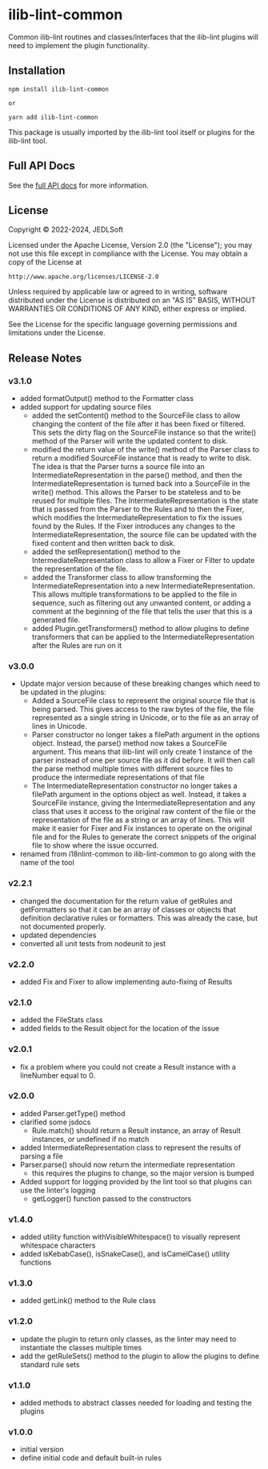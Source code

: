 # ilib-lint-common

Common ilib-lint routines and classes/interfaces that the ilib-lint plugins
will need to implement the plugin functionality.


## Installation

```
npm install ilib-lint-common

or

yarn add ilib-lint-common
```

This package is usually imported by the ilib-lint tool itself or plugins for
the ilib-lint tool.

## Full API Docs

See the [full API docs](./docs/ilib-lint-common.md) for more information.

## License

Copyright © 2022-2024, JEDLSoft

Licensed under the Apache License, Version 2.0 (the "License");
you may not use this file except in compliance with the License.
You may obtain a copy of the License at

    http://www.apache.org/licenses/LICENSE-2.0

Unless required by applicable law or agreed to in writing, software
distributed under the License is distributed on an "AS IS" BASIS,
WITHOUT WARRANTIES OR CONDITIONS OF ANY KIND, either express or implied.

See the License for the specific language governing permissions and
limitations under the License.

## Release Notes

### v3.1.0

- added formatOutput() method to the Formatter class
- added support for updating source files
    - added the setContent() method to the SourceFile class to allow changing the
      content of the file after it has been fixed or filtered. This sets the dirty
      flag on the SourceFile instance so that the write() method of the Parser will
      write the updated content to disk.
    - modified the return value of the write() method of the Parser class to return
      a modified SourceFile instance that is ready to write to disk. The idea is
      that the Parser turns a source file into an IntermediateRepresentation in the
      parse() method, and then the IntermediateRepresentation is turned back into a
      SourceFile in the write() method. This allows the Parser to be stateless and
      to be reused for multiple files. The IntermediateRepresentation is the state
      that is passed from the Parser to the Rules and to then the Fixer, which modifies
      the IntermediateRepresentation to fix the issues found by the Rules. If the Fixer
      introduces any changes to the IntermediateRepresentation, the source file can be
      updated with the fixed content and then written back to disk.
    - added the setRepresentation() method to the IntermediateRepresentation class to
      allow a Fixer or Filter to update the representation of the file.
    - added the Transformer class to allow transforming the IntermediateRepresentation
      into a new IntermediateRepresentation. This allows multiple transformations to
      be applied to the file in sequence, such as filtering out any unwanted content,
      or adding a comment at the beginning of the file that tells the user that
      this is a generated file.
    - added Plugin.getTransformers() method to allow plugins to define transformers
      that can be applied to the IntermediateRepresentation after the Rules are run
      on it

### v3.0.0

- Update major version because of these breaking changes which need to be
  updated in the plugins:
    - Added a SourceFile class to represent the original source file
      that is being parsed. This gives access to the raw bytes of the file,
      the file represented as a single string in Unicode, or to the file
      as an array of lines in Unicode.
    - Parser constructor no longer takes a filePath argument in the
      options object. Instead, the parse() method now takes a SourceFile
      argument. This means that ilib-lint will only create 1 instance of
      the parser instead of one per source file as it did before. It will
      then call the parse method multiple times with different source
      files to produce the intermediate representations of that file
    - The IntermediateRepresentation constructor no longer takes a filePath
      argument in the options object as well. Instead, it takes a SourceFile
      instance, giving the IntermediateRepresentation and any class that
      uses it access to the original raw content of the file or the
      representation of the file as a string or an array of lines. This will
      make it easier for Fixer and Fix instances to operate on the original
      file and for the Rules to generate the correct snippets of the original
      file to show where the issue occurred.
- renamed from i18nlint-common to ilib-lint-common to go along with the name of
  the tool

### v2.2.1

- changed the documentation for the return value of getRules and getFormatters
  so that it can be an array of classes or objects that definition declarative
  rules or formatters. This was already the case, but not documented properly.
- updated dependencies
- converted all unit tests from nodeunit to jest

### v2.2.0

- added Fix and Fixer to allow implementing auto-fixing of Results

### v2.1.0

- added the FileStats class
- added fields to the Result object for the location of the issue

### v2.0.1

- fix a problem where you could not create a Result instance with a
  lineNumber equal to 0.

### v2.0.0

- added Parser.getType() method
- clarified some jsdocs
    - Rule.match() should return a Result instance, an array of
      Result instances, or undefined if no match
- added IntermediateRepresentation class to represent the results of
  parsing a file
- Parser.parse() should now return the intermediate representation
    - this requires the plugins to change, so the major version is bumped
- Added support for logging provided by the lint tool so that plugins
  can use the linter's logging
    - getLogger() function passed to the constructors

### v1.4.0

- added utility function withVisibleWhitespace() to visually represent whitespace characters
- added isKebabCase(), isSnakeCase(), and isCamelCase() utility functions

### v1.3.0

- added getLink() method to the Rule class

### v1.2.0

- update the plugin to return only classes, as the linter may need to instantiate
  the classes multiple times
- add the getRuleSets() method to the plugin to allow the plugins to define
  standard rule sets

### v1.1.0

- added methods to abstract classes needed for loading and testing the plugins

### v1.0.0

- initial version
- define initial code and default built-in rules
